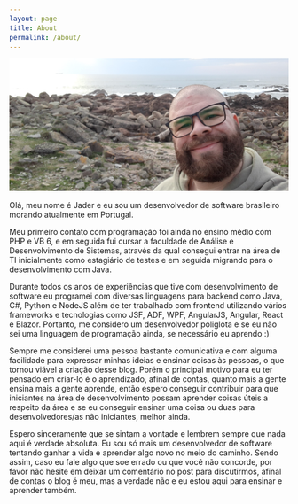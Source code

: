 ```yaml
---
layout: page
title: About
permalink: /about/
---
```


<img class="about-image" src="/assets/images/about-picture.jpg" alt="Photo of me in a rocky beach in Porto, Portugal" />

Olá, meu nome é Jader e eu sou um desenvolvedor de software brasileiro morando atualmente em Portugal.

Meu primeiro contato com programação foi ainda no ensino médio com PHP e VB 6, e em seguida fui cursar a faculdade de Análise e Desenvolvimento de Sistemas, através da qual consegui entrar na área de TI inicialmente como estagiário de testes e em seguida migrando para o desenvolvimento com Java.

Durante todos os anos de experiências que tive com desenvolvimento de software eu programei com diversas linguagens para backend como Java, C#, Python e NodeJS além de ter trabalhado com frontend utilizando vários frameworks e tecnologias como JSF, ADF, WPF, AngularJS, Angular, React e Blazor. Portanto, me considero um desenvolvedor poliglota e se eu não sei uma linguagem de programação ainda, se necessário eu aprendo :)

Sempre me considerei uma pessoa bastante comunicativa e com alguma facilidade para expressar minhas ideias e ensinar coisas às pessoas, o que tornou viável a criação desse blog. Porém o principal motivo para eu ter pensado em criar-lo é o aprendizado, afinal de contas, quanto mais a gente ensina mais a gente aprende, então espero conseguir contribuir para que iniciantes na área de desenvolvimento possam aprender coisas úteis a respeito da área e se eu conseguir ensinar uma coisa ou duas para desenvolvedores/as não iniciantes, melhor ainda.

Espero sinceramente que se sintam a vontade e lembrem sempre que nada aqui é verdade absoluta. Eu sou só mais um desenvolvedor de software tentando ganhar a vida e aprender algo novo no meio do caminho. Sendo assim, caso eu fale algo que soe errado ou que você não concorde, por favor não hesite em deixar um comentário no post para discutirmos, afinal de contas o blog é meu, mas a verdade não e eu estou aqui para ensinar e aprender também.